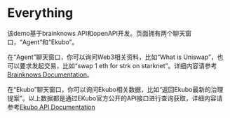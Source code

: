 # Everything
该demo基于brainknows API和openAPI开发。页面拥有两个聊天窗口，“Agent”和“Ekubo”。

在“Agent”聊天窗口，你可以询问Web3相关资料，比如“What is Uniswap”，也可以要求发起交易，比如“swap 1 eth for strk on starknet”。详细内容请参考[Brainknows Documentation](https://docs.brianknows.org/)。

在“Ekubo”聊天窗口，你可以询问Ekubo相关数据，比如“返回Ekubo最新的治理提案”。以上数据都是通过EKubo官方公开的API接口进行查询获取，详细内容请参考[Ekubo API Documentation](https://docs.ekubo.org/integration-guides/reference/ekubo-api)